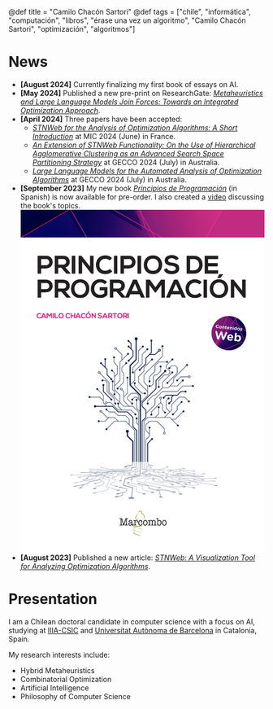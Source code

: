 @def title = "Camilo Chacón Sartori"
@def tags = ["chile", "informática", "computación", "libros", "érase una vez un algoritmo", "Camilo Chacón Sartori", "optimización", "algoritmos"]

# News
- **[August 2024]** Currently finalizing my first book of essays on AI.
- **[May 2024]** Published a new pre-print on ResearchGate: [*Metaheuristics and Large Language Models Join Forces: Towards an Integrated Optimization Approach*](https://www.researchgate.net/publication/380934784_Metaheuristics_and_Large_Language_Models_Join_Forces_Towards_an_Integrated_Optimization_Approach).
- **[April 2024]** Three papers have been accepted:
    - [*STNWeb for the Analysis of Optimization Algorithms: A Short Introduction*](https://link.springer.com/chapter/10.1007/978-3-031-62922-8_29) at MIC 2024 (June) in France.
    - [*An Extension of STNWeb Functionality: On the Use of Hierarchical Agglomerative Clustering as an Advanced Search Space Partitioning Strategy*](https://dl.acm.org/doi/10.1145/3638529.3654084) at GECCO 2024 (July) in Australia.
    - [*Large Language Models for the Automated Analysis of Optimization Algorithms*](https://dl.acm.org/doi/10.1145/3638529.3654086) at GECCO 2024 (July) in Australia.
- **[September 2023]** My new book [*Principios de Programación*](https://camilocs.substack.com/p/nuevo-libro-principios-de-programacion) (in Spanish) is now available for pre-order. I also created a [video](https://youtu.be/YoSpgu90H9Y?si=sJUDpp--Ka0QlkvS) discussing the book's topics.
![Principios de Programación](/assets/libro3.png)
- **[August 2023]** Published a new article: [*STNWeb: A Visualization Tool for Analyzing Optimization Algorithms*](https://www.sciencedirect.com/science/article/pii/S2665963823000957).

# Presentation

I am a Chilean doctoral candidate in computer science with a focus on AI, studying at [IIIA-CSIC](https://www.iiia.csic.es/en-us/people/person/?person_id=161) and [Universitat Autònoma de Barcelona](https://www.uab.cat) in Catalonia, Spain.

My research interests include:

* Hybrid Metaheuristics
* Combinatorial Optimization
* Artificial Intelligence
* Philosophy of Computer Science